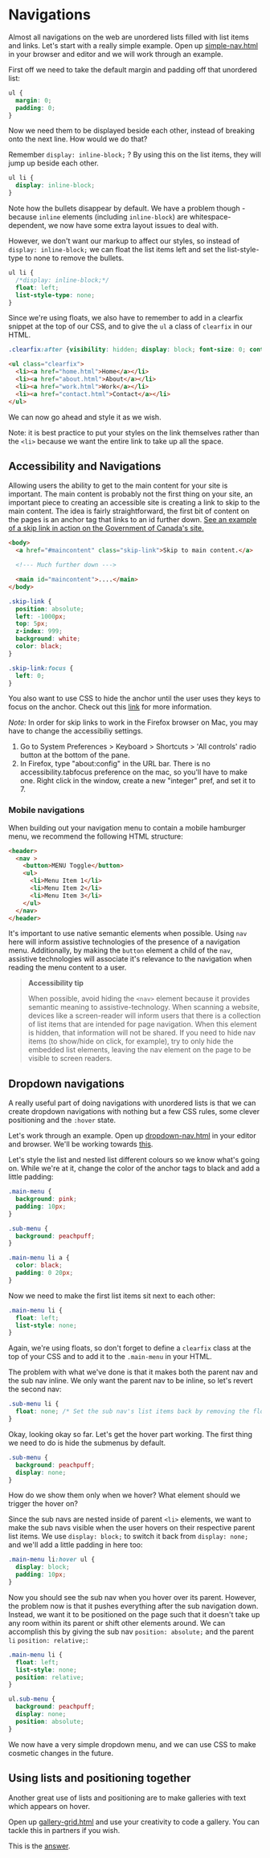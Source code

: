 # Navigations

Almost all navigations on the web are unordered lists filled with list items and links. Let's start with a really simple example. Open up [simple-nav.html](https://hychalknotes.s3.amazonaws.com/simple-nav.html) in your browser and editor and we will work through an example.

First off we need to take the default margin and padding off that unordered list:

```css
ul {
  margin: 0;
  padding: 0;
}
```

Now we need them to be displayed beside each other, instead of breaking onto the next line. How would we do that?

Remember `display: inline-block;` ? By using this on the list items, they will jump up beside each other.

```css
ul li {
  display: inline-block;
}
```

Note how the bullets disappear by default. We have a problem though - because `inline` elements (including `inline-block`) are whitespace-dependent, we now have some extra layout issues to deal with.

However, we don't want our markup to affect our styles, so instead of `display: inline-block;` we can float the list items left and set the list-style-type to none to remove the bullets.

```css
ul li {
  /*display: inline-block;*/
  float: left;
  list-style-type: none;
}
```

Since we're using floats, we also have to remember to add in a clearfix snippet at the top of our CSS, and to give the `ul` a class of `clearfix` in our HTML.

```css
.clearfix:after {visibility: hidden; display: block; font-size: 0; content:''; clear: both; height: 0; }
```

```html
<ul class="clearfix">
  <li><a href="home.html">Home</a></li>
  <li><a href="about.html">About</a></li>
  <li><a href="work.html">Work</a></li>
  <li><a href="contact.html">Contact</a></li>
</ul>
```

We can now go ahead and style it as we wish.

Note: it is best practice to put your styles on the link themselves rather than the `<li>` because we want the entire link to take up all the space.

## Accessibility and Navigations
Allowing users the ability to get to the main content for your site is important. The main content is probably not the first thing on your site, an important piece to creating an accessible site is creating a link to skip to the main content. The idea is fairly straightforward, the first bit of content on the pages is an anchor tag that links to an id further down. [See an example of a skip link in action on the Government of Canada's site.](https://www.canada.ca/en.html)

```html
<body>
  <a href="#maincontent" class="skip-link">Skip to main content.</a>

  <!--- Much further down --->

  <main id="maincontent">....</main>
</body>
```

```css
.skip-link {
  position: absolute;
  left: -1000px;
  top: 5px;
  z-index: 999;
  background: white;
  color: black;
}

.skip-link:focus {
  left: 0;
}
```

You also want to use CSS to hide the anchor until the user uses they keys to focus on the anchor. Check out this [link](http://webaim.org/techniques/skipnav/) for more information. 

_Note:_ In order for skip links to work in the Firefox browser on Mac, you may have to change the accessibiliy settings. 

1. Go to System Preferences > Keyboard > Shortcuts > 'All controls' radio button at the bottom of the pane.
2. In Firefox, type "about:config" in the URL bar. There is no accessibility.tabfocus preference on the mac, so you'll have to make one. Right click in the window, create a new "integer" pref, and set it to 7.

### Mobile navigations

When building out your navigation menu to contain a mobile hamburger menu, we recommend the following HTML structure:

```html
<header>
  <nav >
    <button>MENU Toggle</button>
    <ul>
      <li>Menu Item 1</li>
      <li>Menu Item 2</li>
      <li>Menu Item 3</li>
    </ul>
  </nav>
</header>
```

It's important to use native semantic elements when possible. Using `nav` here will inform assistive technologies of the presence of a navigation menu. Additionally, by making the `button` element a child of the `nav`, assistive technologies will associate it's relevance to the navigation when reading the menu content to a user.

> **Accessibility tip**
>
> When possible, avoid hiding the `<nav>` element because it provides semantic meaning to assistive-technology. When scanning a website, devices like a screen-reader will inform users that there is a collection of list items that are intended for page navigation. When this element is hidden, that information will not be shared. If you need to hide nav items (to show/hide on click, for example), try to only hide the embedded list elements, leaving the nav element on the page to be visible to screen readers. 


## Dropdown navigations

A really useful part of doing navigations with unordered lists is that we can create dropdown navigations with nothing but a few CSS rules, some clever positioning and the `:hover` state.

Let's work through an example. Open up [dropdown-nav.html](https://hychalknotes.s3.amazonaws.com/dropdown-nav.html) in your editor and browser. We'll be working towards [this](https://hychalknotes.s3.amazonaws.com/dropdown-nav-ANSWER--bootcamp.html).

Let's style the list and nested list different colours so we know what's going on. While we're at it, change the color of the anchor tags to black and add a little padding:

```css
.main-menu {
  background: pink;
  padding: 10px;
}

.sub-menu {
  background: peachpuff;
}

.main-menu li a {
  color: black;
  padding: 0 20px;
}
```

Now we need to make the first list items sit next to each other:

```css
.main-menu li {
  float: left;
  list-style: none;
}
```

Again, we're using floats, so don't forget to define a `clearfix` class at the top of your CSS and to add it to the `.main-menu` in your HTML.

The problem with what we've done is that it makes both the parent nav and the sub nav inline. We only want the parent nav to be inline, so let's revert the second nav:

```css
.sub-menu li {
  float: none; /* Set the sub nav's list items back by removing the float */
}
```

Okay, looking okay so far. Let's get the hover part working. The first thing we need to do is hide the submenus by default.

```css
.sub-menu {
  background: peachpuff;
  display: none;
}
```

How do we show them only when we hover? What element should we trigger the hover on?

Since the sub navs are nested inside of parent `<li>` elements, we want to make the sub navs visible when the user hovers on their respective parent list items. We use `display: block;` to switch it back from `display: none;` and we'll add a little padding in here too:

```css
.main-menu li:hover ul {
  display: block;
  padding: 10px;
}
```

Now you should see the sub nav when you hover over its parent. However, the problem now is that it pushes everything after the sub navigation down. Instead, we want it to be positioned on the page such that it doesn't take up any room within its parent or shift other elements around. We can accomplish this by giving the sub nav `position: absolute;` and the parent `li` `position: relative;`:

```css
.main-menu li {
  float: left;
  list-style: none;
  position: relative;
}

ul.sub-menu {
  background: peachpuff;
  display: none;
  position: absolute;
}
```

We now have a very simple dropdown menu, and we can use CSS to make cosmetic changes in the future.

## Using lists and positioning together

Another great use of lists and positioning are to make galleries with text which appears on hover.

Open up [gallery-grid.html](https://hychalknotes.s3.amazonaws.com/gallery-grid.html) and use your creativity to code a gallery. You can tackle this in partners if you wish.

This is the [answer](https://hychalknotes.s3.amazonaws.com/gallery-gridANSWER.html).
